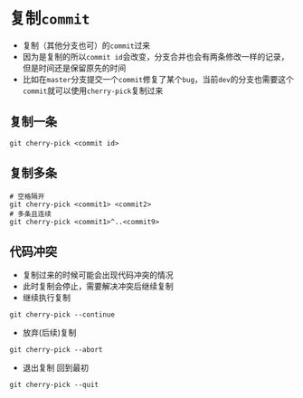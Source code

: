 # 复制`commit`

* 复制（其他分支也可）的`commit`过来
* 因为是复制的所以`commit id`会改变，分支合并也会有两条修改一样的记录，但是时间还是保留原先的时间
* 比如在`master`分支提交一个`commit`修复了某个`bug`，当前`dev`的分支也需要这个`commit`就可以使用`cherry-pick`复制过来

## 复制一条
```
git cherry-pick <commit id>
```

## 复制多条
```
# 空格隔开
git cherry-pick <commit1> <commit2>
# 多条且连续
git cherry-pick <commit1>^..<commit9>
```
## 代码冲突
* 复制过来的时候可能会出现代码冲突的情况
* 此时复制会停止，需要解决冲突后继续复制
* 继续执行复制
```
git cherry-pick --continue
```
* 放弃(后续)复制
```
git cherry-pick --abort
```
* 退出复制 回到最初
```
git cherry-pick --quit
```
